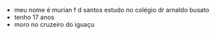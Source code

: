 - meu nome é murian f d santos estudo no colégio dr arnaldo busato
- tenho 17 anos
- moro no cruzeiro do iguaçu
